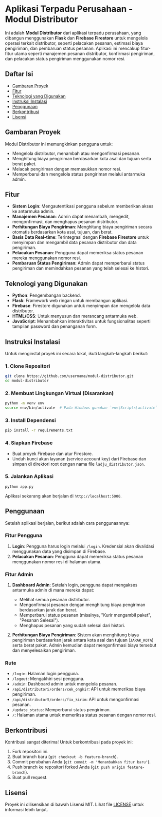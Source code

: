 
# Aplikasi Terpadu Perusahaan - Modul Distributor

Ini adalah **Modul Distributor** dari aplikasi terpadu perusahaan, yang dibangun menggunakan **Flask** dan **Firebase Firestore** untuk mengelola operasi terkait distributor, seperti pelacakan pesanan, estimasi biaya pengiriman, dan pembaruan status pesanan. Aplikasi ini mencakup fitur-fitur utama seperti manajemen pesanan distributor, konfirmasi pengiriman, dan pelacakan status pengiriman menggunakan nomor resi.

## Daftar Isi

- [Gambaran Proyek](#gambaran-proyek)
- [Fitur](#fitur)
- [Teknologi yang Digunakan](#teknologi-yang-digunakan)
- [Instruksi Instalasi](#instruksi-instalasi)
- [Penggunaan](#penggunaan)
- [Berkontribusi](#berkontribusi)
- [Lisensi](#lisensi)

## Gambaran Proyek

Modul Distributor ini memungkinkan pengguna untuk:
- Mengelola distributor, menambah atau mengonfirmasi pesanan.
- Menghitung biaya pengiriman berdasarkan kota asal dan tujuan serta berat paket.
- Melacak pengiriman dengan memasukkan nomor resi.
- Memperbarui dan mengelola status pengiriman melalui antarmuka admin.

## Fitur

- **Sistem Login**: Mengautentikasi pengguna sebelum memberikan akses ke antarmuka admin.
- **Manajemen Pesanan**: Admin dapat menambah, mengedit, mengonfirmasi, dan menghapus pesanan distributor.
- **Perhitungan Biaya Pengiriman**: Menghitung biaya pengiriman secara otomatis berdasarkan kota asal, tujuan, dan berat.
- **Basis Data Real-time**: Terintegrasi dengan **Firebase Firestore** untuk menyimpan dan mengambil data pesanan distributor dan data pengiriman.
- **Pelacakan Pesanan**: Pengguna dapat memeriksa status pesanan mereka menggunakan nomor resi.
- **Pembaruan Status Pengiriman**: Admin dapat memperbarui status pengiriman dan memindahkan pesanan yang telah selesai ke histori.

## Teknologi yang Digunakan

- **Python**: Pengembangan backend.
- **Flask**: Framework web ringan untuk membangun aplikasi.
- **Firebase**: Firestore digunakan untuk menyimpan dan mengelola data distributor.
- **HTML/CSS**: Untuk menyusun dan merancang antarmuka web.
- **JavaScript**: Menambahkan interaktivitas untuk fungsionalitas seperti tampilan password dan penanganan form.

## Instruksi Instalasi

Untuk menginstal proyek ini secara lokal, ikuti langkah-langkah berikut:

### 1. Clone Repositori

```bash
git clone https://github.com/username/modul-distributor.git
cd modul-distributor
```

### 2. Membuat Lingkungan Virtual (Disarankan)

```bash
python -m venv env
source env/bin/activate  # Pada Windows gunakan `env\Scripts\activate`
```

### 3. Install Dependensi

```bash
pip install -r requirements.txt
```

### 4. Siapkan Firebase

- Buat proyek Firebase dan atur Firestore.
- Unduh kunci akun layanan (service account key) dari Firebase dan simpan di direktori root dengan nama file `ladju_distributor.json`.
  
### 5. Jalankan Aplikasi

```bash
python app.py
```

Aplikasi sekarang akan berjalan di `http://localhost:5000`.

## Penggunaan

Setelah aplikasi berjalan, berikut adalah cara penggunaannya:

### Fitur Pengguna

1. **Login**: Pengguna harus login melalui `/login`. Kredensial akan divalidasi menggunakan data yang disimpan di Firebase.
2. **Pelacakan Pesanan**: Pengguna dapat memeriksa status pesanan menggunakan nomor resi di halaman utama.

### Fitur Admin

1. **Dashboard Admin**: Setelah login, pengguna dapat mengakses antarmuka admin di mana mereka dapat:
   - Melihat semua pesanan distributor.
   - Mengonfirmasi pesanan dengan menghitung biaya pengiriman berdasarkan jarak dan berat.
   - Memperbarui status pesanan (misalnya, "Kurir mengambil paket", "Pesanan Selesai").
   - Menghapus pesanan yang sudah selesai dari histori.
   
2. **Perhitungan Biaya Pengiriman**: Sistem akan menghitung biaya pengiriman berdasarkan jarak antara kota asal dan tujuan (`JARAK_KOTA`) serta berat paket. Admin kemudian dapat mengonfirmasi biaya tersebut dan menyelesaikan pengiriman.

### Rute

- `/login`: Halaman login pengguna.
- `/logout`: Mengakhiri sesi pengguna.
- `/admin`: Dashboard admin untuk mengelola pesanan.
- `/api/distributor5/orders/cek_ongkir`: API untuk memeriksa biaya pengiriman.
- `/api/distributor5/orders/fix_kirim`: API untuk mengonfirmasi pesanan.
- `/update_status`: Memperbarui status pengiriman.
- `/`: Halaman utama untuk memeriksa status pesanan dengan nomor resi.

## Berkontribusi

Kontribusi sangat diterima! Untuk berkontribusi pada proyek ini:

1. Fork repositori ini.
2. Buat branch baru (`git checkout -b feature-branch`).
3. Commit perubahan Anda (`git commit -m 'Menambahkan fitur baru'`).
4. Push branch ke repositori forked Anda (`git push origin feature-branch`).
5. Buat pull request.

## Lisensi

Proyek ini dilisensikan di bawah Lisensi MIT. Lihat file [LICENSE](LICENSE) untuk informasi lebih lanjut.

